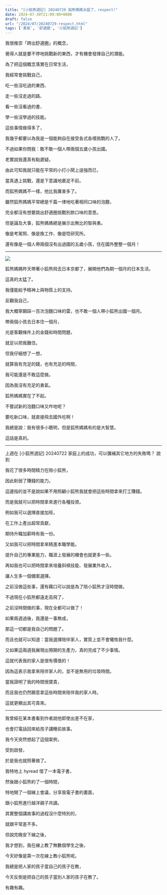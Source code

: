```yaml
---
title: "[小狐熊週記] 20240729 狐熊媽媽太猛了，respect!"
date: 2024-07-30T21:09:00+0800
draft: false
url: "/2024/07/20240729-respect.html"
tags: ['勇氣', '舒適圈', '小狐熊週記']
---
```


我很推崇「跨出舒適圈」的概念，

覺得人就是要不停地挑戰新的東西，才有機會發揮自己的潛能。




為了把這個概念落實在日常生活，

我經常會挑戰自己，

吃一些沒吃過的東西、

走一些沒走過的路、

看一些沒看過的書、

學一些沒學過的技能。




這些事情做得多了，

我幾乎都要以為我是一個能夠自在接受各式各樣挑戰的人了。




不過如果你問我：敢不敢一個人帶兩個五歲小孩出國。

老實說我還真有點遲疑。




由此可知我就只能在平常的小打小鬧上逞強而已，

當真遇上挑戰，還是下意識地裹足不前。




而狐熊媽媽不一樣，他比我厲害多了。




雖然狐熊媽媽平常總是千篇一律地吃著相同口味的泡麵，

完全都沒有想要跳出舒適圈挑戰別款口味的意思。

但是論及大事，狐熊媽媽總是展示出無比的智與勇。

像是考駕照、像是換工作、像是唸研究所。




還有像是一個人帶兩個沒有出過國的五歲小孩，住在國外整整一個月！




---



![](https://blogger.googleusercontent.com/img/a/AVvXsEgBAqwtTBz7RyLzfHI8GsxF3p1VpQoVspISXW4CNX1Yk6iFg90aUoKHDPCfRYDeJ9FzbsAWKYmcbQnPiuzQ0tHiQvbHioAo4DGDltbT_D4DjtcZsvnbp6j4xOaCDyhMwJbjhaN5a6Ub6AT8Q4VE5WnRUua_v6bvim5XjMD-lTBm2tH6iV4dbhz-KI7e9BE)



狐熊媽媽昨天帶著小狐熊飛去日本京都了，展開他們為期一個月的日本生活。

這真的太猛了。

我僅能給予精神上與物質上的支持。




反觀我自己，

我大概寧願踩一百次泡麵口味的雷，也不敢一個人帶小狐熊出國一個月。




帶兩個小孩去日本住一個月，

光是客觀條件上的金錢和時間問題，

就足以把我難住。

但我仔細想了一想，

就算我有充足的錢，也有充足的時間，

我可能還是不敢這麼做。

因為我沒有充足的勇氣。




狐熊媽媽實在了不起。




不嘗試新的泡麵口味又咋地呢？

要吃新口味，就直接飛去國外吃啊！




我總是說：我有很多小聰明，但是狐熊媽媽有的是大智慧。

這話是真的。







---




上週在 [小狐熊週記] 20240722 家庭上的成功，可以彌補其它地方的失敗嗎？ 說到

我花了很多時間精力在陪小狐熊，

因此削弱了賺錢的能力。




這邊指的並不是說如果不用照顧小狐熊我就會把這些時間拿來打工賺錢。

而是我就可以把時間拿來進行各種投資。




例如我可以選擇直接加班，

在工作上產出超常貢獻，

期待升職加薪時有我一份。




又如我可以把時間拿來精進本職學能。

提升自己的專業能力，職涯上發展的機會也就更多一些。




再如我也可以把時間拿來培養斜槓技能、發展業外收入，

讓人生多一個備案選擇。




之前沒做這些事，還有藉口可以說是為了陪小狐熊才沒時間做。

不過現在小狐熊都遠走高飛了，

之前沒時間做的事，現在全都可以做了！




如果兩週過後，我還是一事無成，

那這一切都是我自己的問題了。

而且也就可以知道：當我選擇陪伴家人，實質上並不會犧牲我什麼。




又如果這兩週我展現出預期的生產力，真的完成了不少事情。

這就代表我的家人是很有價值的！

因為這表示我拿來陪伴家人的，並不是無用的垃圾時間。




當我證明了我的時間很寶貴，

而且我也仍然願意拿這些時間來陪伴我的家人時。

這就更顯出其可貴來。







---




我曾經在某本書看到作者說他即使出差不在家，

也會打電話回來給孩子講睡前故事。




我今天突然想起了這個案例，

受到啟發，

於是我也就照著做了。




我特地上 hyread 借了一本電子書，

然後跟小狐熊約了一個時間，

特地開了一個線上會議，分享我電子書的畫面，

跟小狐熊進行越洋親子共讀。




其實整個講故事的過程沒什麼特別的，

就跟平常差不多。




但說完晚安下線之後，

我才想到，我在線上教了無數個學生之後，

今天好像是第一次在線上教小狐熊呢。




我總是把人家的孩子當自己的孩子在教，

今天反倒是把自己的孩子當別人家的孩子在教了。

有趣有趣。


